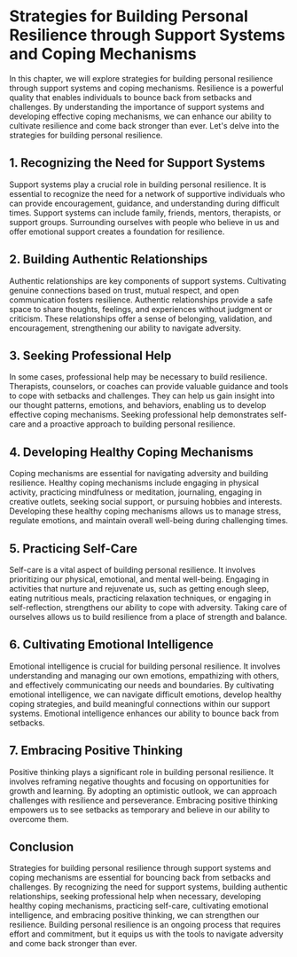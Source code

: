 # Strategies for Building Personal Resilience through Support Systems and Coping Mechanisms

In this chapter, we will explore strategies for building personal resilience through support systems and coping mechanisms. Resilience is a powerful quality that enables individuals to bounce back from setbacks and challenges. By understanding the importance of support systems and developing effective coping mechanisms, we can enhance our ability to cultivate resilience and come back stronger than ever. Let's delve into the strategies for building personal resilience.

## 1\. Recognizing the Need for Support Systems

Support systems play a crucial role in building personal resilience. It is essential to recognize the need for a network of supportive individuals who can provide encouragement, guidance, and understanding during difficult times. Support systems can include family, friends, mentors, therapists, or support groups. Surrounding ourselves with people who believe in us and offer emotional support creates a foundation for resilience.

## 2\. Building Authentic Relationships

Authentic relationships are key components of support systems. Cultivating genuine connections based on trust, mutual respect, and open communication fosters resilience. Authentic relationships provide a safe space to share thoughts, feelings, and experiences without judgment or criticism. These relationships offer a sense of belonging, validation, and encouragement, strengthening our ability to navigate adversity.

## 3\. Seeking Professional Help

In some cases, professional help may be necessary to build resilience. Therapists, counselors, or coaches can provide valuable guidance and tools to cope with setbacks and challenges. They can help us gain insight into our thought patterns, emotions, and behaviors, enabling us to develop effective coping mechanisms. Seeking professional help demonstrates self-care and a proactive approach to building personal resilience.

## 4\. Developing Healthy Coping Mechanisms

Coping mechanisms are essential for navigating adversity and building resilience. Healthy coping mechanisms include engaging in physical activity, practicing mindfulness or meditation, journaling, engaging in creative outlets, seeking social support, or pursuing hobbies and interests. Developing these healthy coping mechanisms allows us to manage stress, regulate emotions, and maintain overall well-being during challenging times.

## 5\. Practicing Self-Care

Self-care is a vital aspect of building personal resilience. It involves prioritizing our physical, emotional, and mental well-being. Engaging in activities that nurture and rejuvenate us, such as getting enough sleep, eating nutritious meals, practicing relaxation techniques, or engaging in self-reflection, strengthens our ability to cope with adversity. Taking care of ourselves allows us to build resilience from a place of strength and balance.

## 6\. Cultivating Emotional Intelligence

Emotional intelligence is crucial for building personal resilience. It involves understanding and managing our own emotions, empathizing with others, and effectively communicating our needs and boundaries. By cultivating emotional intelligence, we can navigate difficult emotions, develop healthy coping strategies, and build meaningful connections within our support systems. Emotional intelligence enhances our ability to bounce back from setbacks.

## 7\. Embracing Positive Thinking

Positive thinking plays a significant role in building personal resilience. It involves reframing negative thoughts and focusing on opportunities for growth and learning. By adopting an optimistic outlook, we can approach challenges with resilience and perseverance. Embracing positive thinking empowers us to see setbacks as temporary and believe in our ability to overcome them.

## Conclusion

Strategies for building personal resilience through support systems and coping mechanisms are essential for bouncing back from setbacks and challenges. By recognizing the need for support systems, building authentic relationships, seeking professional help when necessary, developing healthy coping mechanisms, practicing self-care, cultivating emotional intelligence, and embracing positive thinking, we can strengthen our resilience. Building personal resilience is an ongoing process that requires effort and commitment, but it equips us with the tools to navigate adversity and come back stronger than ever.
